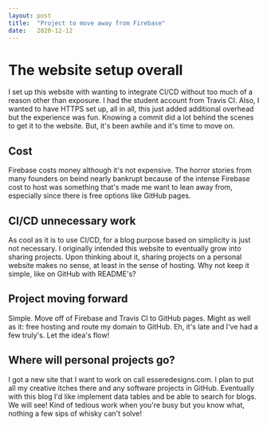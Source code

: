 ```yaml
---
layout:	post
title:	"Project to move away from Firebase"
date:	2020-12-12
---
```


# The website setup overall
I set up this website with wanting to integrate CI/CD without too much of a reason other than exposure. I had the student account from Travis CI. Also, I wanted to have HTTPS set up, all in all, this just added additional overhead but the experience was fun. Knowing a commit did a lot behind the scenes to get it to the website. But, it's been awhile and it's time to move on.

## Cost
Firebase costs money although it's not expensive. The horror stories from many founders on beind nearly bankrupt because of the intense Firebase cost to host was something that's made me want to lean away from, especially since there is free options like GitHub pages.

## CI/CD unnecessary work
As cool as it is to use CI/CD, for a blog purpose based on simplicity is just not necessary. I originally intended this website to eventually grow into sharing projects. Upon thinking about it, sharing projects on a personal website makes no sense, at least in the sense of hosting. Why not keep it simple, like on GitHub with README's?

## Project moving forward
Simple. Move off of Firebase and Travis CI to GitHub pages. Might as well as it: free hosting and route my domain to GitHub. Eh, it's late and I've had a few truly's. Let the idea's flow!

## Where will personal projects go?
I got a new site that I want to work on call esseredesigns.com. I plan to put all my creative itches there and any software projects in GitHub. Eventually with this blog I'd like implement data tables and be able to search for blogs. We will see! Kind of tedious work when you're busy but you know what, nothing a few sips of whisky can't solve!